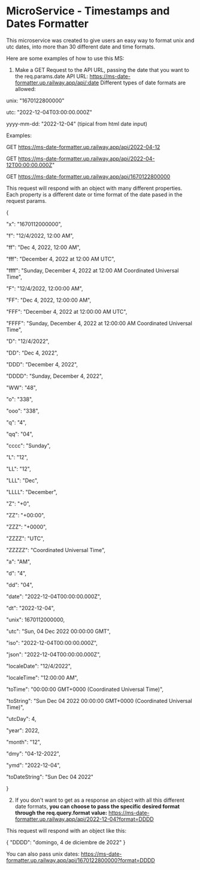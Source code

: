 # MicroService - Timestamps and Dates Formatter

This microservice was created to give users an easy way to format unix and utc dates, into more than 30 different date and time formats.

Here are some examples of how to use this MS:

1. Make a GET Request to the API URL, passing the date that you want to the req.params.date
   API URL: https://ms-date-formatter.up.railway.app/api/:date
   Different types of date formats are allowed:

unix: "1670122800000"

utc: "2022-12-04T03:00:00.000Z"

yyyy-mm-dd: "2022-12-04" (tipical from html date input)

Examples:

GET https://ms-date-formatter.up.railway.app/api/2022-04-12

GET https://ms-date-formatter.up.railway.app/api/2022-04-12T00:00:00.000Z"

GET https://ms-date-formatter.up.railway.app/api/1670122800000

This request will respond with an object with many different properties. Each property is a different date or time format of the date pased in the request params.

{

"x": "1670112000000",

"f": "12/4/2022, 12:00 AM",

"ff": "Dec 4, 2022, 12:00 AM",

"fff": "December 4, 2022 at 12:00 AM UTC",

"ffff": "Sunday, December 4, 2022 at 12:00 AM Coordinated Universal Time",

"F": "12/4/2022, 12:00:00 AM",

"FF": "Dec 4, 2022, 12:00:00 AM",

"FFF": "December 4, 2022 at 12:00:00 AM UTC",

"FFFF": "Sunday, December 4, 2022 at 12:00:00 AM Coordinated Universal Time",

"D": "12/4/2022",

"DD": "Dec 4, 2022",

"DDD": "December 4, 2022",

"DDDD": "Sunday, December 4, 2022",

"WW": "48",

"o": "338",

"ooo": "338",

"q": "4",

"qq": "04",

"cccc": "Sunday",

"L": "12",

"LL": "12",

"LLL": "Dec",

"LLLL": "December",

"Z": "+0",

"ZZ": "+00:00",

"ZZZ": "+0000",

"ZZZZ": "UTC",

"ZZZZZ": "Coordinated Universal Time",

"a": "AM",

"d": "4",

"dd": "04",

"date": "2022-12-04T00:00:00.000Z",

"dt": "2022-12-04",

"unix": 1670112000000,

"utc": "Sun, 04 Dec 2022 00:00:00 GMT",

"iso": "2022-12-04T00:00:00.000Z",

"json": "2022-12-04T00:00:00.000Z",

"localeDate": "12/4/2022",

"localeTime": "12:00:00 AM",

"toTime": "00:00:00 GMT+0000 (Coordinated Universal Time)",

"toString": "Sun Dec 04 2022 00:00:00 GMT+0000 (Coordinated Universal Time)",

"utcDay": 4,

"year": 2022,

"month": "12",

"dmy": "04-12-2022",

"ymd": "2022-12-04",

"toDateString": "Sun Dec 04 2022"

}

2. If you don't want to get as a response an object with all this different date formats, **you can choose to pass the specific desired format through the req.query.format value:** https://ms-date-formatter.up.railway.app/api/2022-12-04?format=DDDD

This request will respond with an object like this:

{
"DDDD": "domingo, 4 de diciembre de 2022"
}

You can also pass unix dates:
https://ms-date-formatter.up.railway.app/api/1670122800000?format=DDDD
